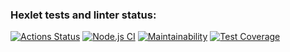 ### Hexlet tests and linter status:
[![Actions Status](https://github.com/ArtemMalafeev/frontend-project-lvl2/workflows/hexlet-check/badge.svg)](https://github.com/ArtemMalafeev/frontend-project-lvl2/actions) [![Node.js CI](https://github.com/ArtemMalafeev/frontend-project-lvl2/actions/workflows/node.js.yml/badge.svg)](https://github.com/ArtemMalafeev/frontend-project-lvl2/actions/workflows/node.js.yml)
[![Maintainability](https://api.codeclimate.com/v1/badges/b69c149b6e66be768283/maintainability)](https://codeclimate.com/github/ArtemMalafeev/frontend-project-lvl2/maintainability) [![Test Coverage](https://api.codeclimate.com/v1/badges/b69c149b6e66be768283/test_coverage)](https://codeclimate.com/github/ArtemMalafeev/frontend-project-lvl2/test_coverage)